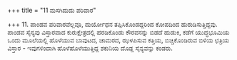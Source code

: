 +++
title = "11 ಮಸಗಿದುದು ಪರಿವಾರ"

+++
11. ಪಾಂಡವ ಪರಿವಾರವೆಲ್ಲವೂ, ದುರ್ಯೋಧನ ತಪ್ಪಿಸಿಕೊಂಡದ್ದರಿಂದ ಕೋಪದಿಂದ ಹುರುಡಿಸುತ್ತಿದ್ದವು. ಪಾಂಡವ ಸೈನ್ಯವು ವಿಸ್ತಾರವಾದ ಕುರುಕ್ಷೇತ್ರದಲ್ಲಿ ಹರಡಿಕೊಂಡು ಕೌರವನನ್ನು ಬಿಡದೆ ಹುಡುಕಿ, ಕಡೆಗೆ ಯುದ್ಧಭೂಮಿಯ ಒಂದು ಮೂಲೆಯಲ್ಲಿ ಹೊಳೆಯುವ ಬಾವುಟದ, ಚಾಮರದ, ಝಳಪಿಸುವ ಕತ್ತಿಯ, ಬಿಚ್ಚಿಕೊಂಡಿರುವ ಬಿಳಿಯ ಛತ್ರಿಯ ವಿಸ್ತಾರ - ಇವುಗಳಿಂದಾಗಿ ಹೊಳೆಹೊಳೆಯುತ್ತಿದ್ದ ಶಕುನಿಯ ದೊಡ್ಡ ಸೈನ್ಯವನ್ನು ಕಂಡರು.
